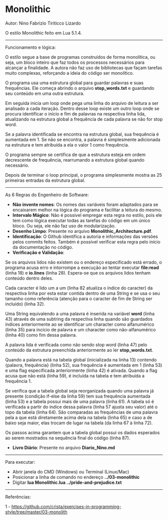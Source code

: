 # Monolithic

Autor: Nino Fabrizio Tiriticco Lizardo

O estilo Monolithic feito em Lua 5.1.4.

------------------------------

Funcionamento e lógica:

O estilo segue a base de programas construídos de forma monolítica, ou seja, um bloco inteiro que faz todos os processos necessários para alcançar a finalidade. A autora não faz uso de bibliotecas que façam tarefas muito complexas, reforçando a ideia do código ser monolítico.

O programa usa uma estrutura global para guardar palavras e suas frequências. Ele começa abrindo o arquivo **stop_words.txt** e guardando seu conteúdo em uma outra estrutura.

Em seguida inicia um loop onde pega uma linha do arquivo de leitura a ser analisado a cada iteração. Dentro desse loop existe um outro loop onde se procura identificar o início e fim de palavras na respectiva linha lida, atualizando na estrutura global a frequência de cada palavra se não for stop word.

Se a palavra identificada se encontra na estrutura global, sua frequência é aumentada em 1. Se não se encontra, a palavra é simplesmente adicionada na estrutura e tem atribuída a ela o valor 1 como frequência.

O programa sempre se certifica de que a estrutura esteja em ordem decrescente de frequência, rearrumando a estrutura global quando necessário.

Depois de terminar o loop principal, o programa simplesmente mostra as 25 primeiras entradas da estrutura global.

------------------------------

As 6 Regras do Engenheiro de Software:

- **Não invente nomes**: Os nomes das variáveis foram adaptados para se encaixarem melhor na lógica do programa e facilitar a leitura do mesmo.
- **Intervalo Mágico**: Não é possível empregar esta regra no estilo, pois ele tem como lógica executar todas as tarefas do código em um único bloco. Ou seja, ele não faz uso de modularização.
- **Desenho Limpo**: Presente no arquivo **Monolithic_Architecture.pdf**.
- **Identificação**: O Github identifica a autoria e informações das versões pelos commits feitos. Também é possível verificar esta regra pelo início da documentação no código.
- **Verificação e Validação**:

Se os arquivos lidos não existem ou o endereço especificado está errado, o programa acusa erro e intorrompe a execução ao tentar executar **file:read** (linha 18) e **io.lines** (linha 28). Espera-se que os arquivos lidos tenham conteúdo dentro deles.

Cada caracter é lido um a um (linha 82 atualiza o índice do caracter) da respectiva linha por esta estar contida dentro de uma String e se usa o seu tamanho como referência (atenção para o caracter de fim de String ser incluído) (linha 32).

Uma String equivalendo a uma palavra é inserida na variável **word** (linha 43) através de uma subtring da respectiva linha quando são guardados índices anteriormente ao se identificar um character como alfanumérico (linha 35) para incício de palavra e um character como não-alfanumérico (linha 40) como fim dessa palavra.

A palavra lida é verificada como não sendo stop word (linha 47) pelo conteúdo da estrutura preenchida anteriormente ao ler **stop_words.txt**.

Quando a palavra está na tabela global (inicializada na linha 13) contendo {palavra, frequência} (linha 52), sua frequência é aumentada em 1 (linha 53) e uma flag especificada anteriormente (linha 42) é ativada. Quando a flag acusa que não está (linha 59), é incluída na tabela e tem atribuída a frequência 1.

Se verifica que a tabela global seja reorganizada quando uma palavra já presente (condição if-else da linha 59) tem sua frequência aumentada (linha 53) e a tabela possui mais de uma palavra (linha 61). A tabela só é verificada a partir do índice dessa palavra (linha 57 ajusta seu valor) até o topo da tabela (linha 64). São comparadas as frequências de uma palavra pela a que está diretamente acima dela na tabela (linha 65) e caso a de baixo seja maior, elas trocam de lugar na tabela (da linha 67 à linha 72).

Os passos acima garantem que a tabela global possui os dados esperados ao serem mostrados na sequência final do código (linha 87).
- **Livro Diário**: Presente no arquivo **Diario_Nino.md**

------------------------------

Para executar:

- Abrir janela do CMD (Windows) ou Terminal (Linux/Mac)
- Posicionar a linha de comando no endereço **../03-monolithic**
- Digitar **lua Monolithic.lua ../pride-and-prejudice.txt**

------------------------------

Referências:

1 - https://github.com/crista/exercises-in-programming-style/tree/master/03-monolith